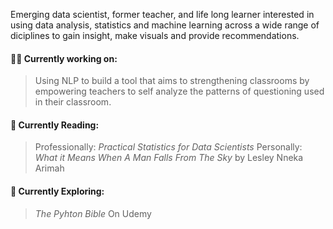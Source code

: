 Emerging data scientist, former teacher, and life long learner interested in using data analysis, statistics and machine learning across a wide range of diciplines to gain insight, make visuals and provide recommendations.  

#### 👩‍💻 Currently working on:  
> Using NLP to build a tool that aims to strengthening classrooms by empowering teachers to self analyze the patterns of questioning used in their classroom.  

#### 📕 Currently Reading:
> Professionally: *Practical Statistics for Data Scientists* 
> Personally: *What it Means When A Man Falls From The Sky* by Lesley Nneka Arimah

#### 🔎 Currently Exploring: 
> *The Pyhton Bible* On Udemy  




